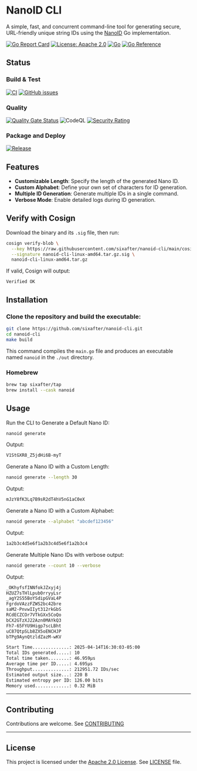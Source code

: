 # NanoID CLI

A simple, fast, and concurrent command-line tool for generating secure, URL-friendly unique string IDs 
using the [NanoID](https://github.com/sixafter/nanoid) Go implementation.

[![Go Report Card](https://goreportcard.com/badge/github.com/sixafter/nanoid-cli)](https://goreportcard.com/report/github.com/sixafter/nanoid-cli)
[![License: Apache 2.0](https://img.shields.io/badge/license-Apache%202.0-blue?style=flat-square)](LICENSE)
[![Go](https://img.shields.io/github/go-mod/go-version/sixafter/nanoid-cli)](https://img.shields.io/github/go-mod/go-version/sixafter/nanoid-cli)
[![Go Reference](https://pkg.go.dev/badge/github.com/sixafter/nanoid-cli.svg)](https://pkg.go.dev/github.com/sixafter/nanoid-cli)

## Status

### Build & Test

[![CI](https://github.com/sixafter/nanoid-cli/workflows/ci/badge.svg)](https://github.com/sixafter/nanoid-cli/actions)
[![GitHub issues](https://img.shields.io/github/issues/sixafter/nanoid-cli)](https://github.com/sixafter/nanoid-cli/issues)

### Quality

[![Quality Gate Status](https://sonarcloud.io/api/project_badges/measure?project=six-after_nano-id-cli&metric=alert_status)](https://sonarcloud.io/summary/new_code?id=six-after_nano-id-cli)
![CodeQL](https://github.com/sixafter/nanoid-cli/actions/workflows/codeql-analysis.yaml/badge.svg)
[![Security Rating](https://sonarcloud.io/api/project_badges/measure?project=six-after_nano-id-cli&metric=security_rating)](https://sonarcloud.io/summary/new_code?id=six-after_nano-id-cli)

### Package and Deploy

[![Release](https://github.com/sixafter/nanoid-cli/workflows/release/badge.svg)](https://github.com/sixafter/nanoid-cli/actions)

## Features

- **Customizable Length**: Specify the length of the generated Nano ID.
- **Custom Alphabet**: Define your own set of characters for ID generation.
- **Multiple ID Generation**: Generate multiple IDs in a single command.
- **Verbose Mode**: Enable detailed logs during ID generation.

## Verify with Cosign

Download the binary and its `.sig` file, then run:

```sh
cosign verify-blob \
  --key https://raw.githubusercontent.com/sixafter/nanoid-cli/main/cosign.pub \
  --signature nanoid-cli-linux-amd64.tar.gz.sig \
  nanoid-cli-linux-amd64.tar.gz
```

If valid, Cosign will output:

```shell
Verified OK
```

## Installation

### Clone the repository and build the executable:

```sh
git clone https://github.com/sixafter/nanoid-cli.git
cd nanoid-cli
make build
```

This command compiles the `main.go` file and produces an executable named `nanoid` in the `./out` directory.

### Homebrew

```sh
brew tap sixafter/tap
brew install --cask nanoid
```

## Usage

Run the CLI to Generate a Default Nano ID:

```sh
nanoid generate
```

Output:

```sh
V1StGXR8_Z5jdHi6B-myT
```

Generate a Nano ID with a Custom Length:

```sh
nanoid generate --length 30
```

Output:

```sh
mJzY8fK3Lq7B9sR2dT4hV5nG1aC0eX
```

Generate a Nano ID with a Custom Alphabet:

```sh
nanoid generate --alphabet "abcdef123456"
```

Output:

```sh
1a2b3c4d5e6f1a2b3c4d5e6f1a2b3c4
```

Generate Multiple Nano IDs with verbose output:

```sh
nanoid generate --count 10 --verbose
```

Output:

```sh
_OKhyfsfINNfokJZxyj4j
HZUZ7sTHlLpub0rryyLsr
_agY2S55BoYSdipGVaL4P
FgrdoVAzzFZWS2bc42bre
saM2-PnvwIIyt312rkGbS
RCdECZCOr7VTkGXx5CoQo
bCX2GTzXJ22Azn0MAYkQ3
Fh7-65FYU9Higp7scLBht
uC87QtpSLb8ZX5oENCHJP
bTPg9AynQtzldZazM-wKV

Start Time..............: 2025-04-14T16:30:03-05:00
Total IDs generated.....: 10
Total time taken........: 46.959µs
Average time per ID.....: 4.695µs
Throughput..............: 212951.72 IDs/sec
Estimated output size...: 220 B
Estimated entropy per ID: 126.00 bits
Memory used.............: 0.32 MiB
```

---

## Contributing

Contributions are welcome. See [CONTRIBUTING](CONTRIBUTING.md)

---

## License

This project is licensed under the [Apache 2.0 License](https://choosealicense.com/licenses/apache-2.0/). See [LICENSE](LICENSE) file.
